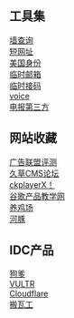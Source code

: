 ## 工具集
[墙查询](https://www.cq5999.com/)</br>
[短网址](http://dwz.wailian.work/)</br>
[美国身份](http://haoweichi.com/)</br>
[临时邮箱](https://t.odmail.cn/)</br>
[临时接码](https://www.becmd.com/)</br>
[voice](https://voice.google.com/u/0/messages)</br>
[电报第三方](https://bettergram.io/)</br>


## 网站收藏
[广告联盟评测](http://www.lianmeng.la/)</br>
[久草CMS论坛](https://bbs.9ccms.net/)</br>
[ckplayerX！](https://www.51ckx.com/)</br>
[谷歌产品教学网](http://googlegv.cn/)</br>
[养鸡场](https://github.com/keke270/yangjichangfabuye/blob/master/README.md)</br>
[河豚](http://zhiliao.icu/#/login)</br>

## IDC产品
[狗爹](https://sg.godaddy.com/)</br>
[VULTR](https://my.vultr.com/)</br>
[Cloudflare](https://www.cloudflare.com/)</br>
[搬瓦工](https://bandwagonhost.com/)</br>
